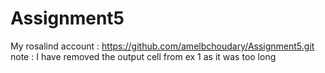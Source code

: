 # Assignment5
My rosalind account : https://github.com/amelbchoudary/Assignment5.git
note : I have removed the output cell from ex 1 as it was too long
